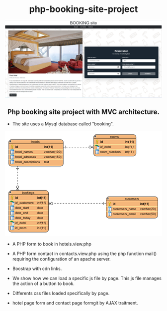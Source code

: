 <h1 align="center">php-booking-site-project</h1>

![BOOKINGCAPTURE!](https://github.com/if-web-dev/booking-site-php-pdo-project/blob/main/public/Assets/images/Capture-hotel.PNG)

<h2 align="center">Php booking site project with MVC architecture.</h2>

* The site uses a Mysql database called "booking".

<p align="center">
  <img src="https://raw.githubusercontent.com/if-web-dev/booking-site-php-pdo-project/main/public/Assets/images/ER-diagram.PNG" alt="ER-diagram"/>
</p>

* A PHP form to book in hotels.view.php

* A PHP form contact in contacts.view.php using the php function mail() requiring the configuration of an apache server.

* Boostrap with cdn links.

* We show how we can load a specific js file by page. This js file manages the action of a button to book. 

* Differents css files loaded specifically by page.

* hotel page form and contact page formgit by AJAX traitment.
